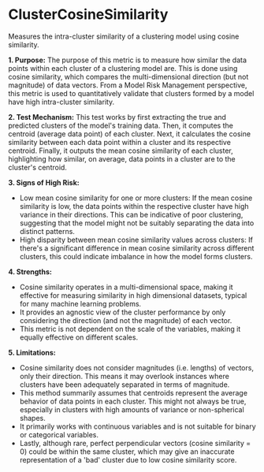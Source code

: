 # ClusterCosineSimilarity

Measures the intra-cluster similarity of a clustering model using cosine similarity.

**1. Purpose:**
The purpose of this metric is to measure how similar the data points within each cluster of a clustering model are.
This is done using cosine similarity, which compares the multi-dimensional direction (but not magnitude) of data
vectors. From a Model Risk Management perspective, this metric is used to quantitatively validate that clusters
formed by a model have high intra-cluster similarity.

**2. Test Mechanism:**
This test works by first extracting the true and predicted clusters of the model's training data. Then, it computes
the centroid (average data point) of each cluster. Next, it calculates the cosine similarity between each data
point within a cluster and its respective centroid. Finally, it outputs the mean cosine similarity of each cluster,
highlighting how similar, on average, data points in a cluster are to the cluster's centroid.

**3. Signs of High Risk:**

- Low mean cosine similarity for one or more clusters: If the mean cosine similarity is low, the data points within
the respective cluster have high variance in their directions. This can be indicative of poor clustering,
suggesting that the model might not be suitably separating the data into distinct patterns.
- High disparity between mean cosine similarity values across clusters: If there's a significant difference in mean
cosine similarity across different clusters, this could indicate imbalance in how the model forms clusters.

**4. Strengths:**

- Cosine similarity operates in a multi-dimensional space, making it effective for measuring similarity in high
dimensional datasets, typical for many machine learning problems.
- It provides an agnostic view of the cluster performance by only considering the direction (and not the magnitude)
of each vector.
- This metric is not dependent on the scale of the variables, making it equally effective on different scales.

**5. Limitations:**

- Cosine similarity does not consider magnitudes (i.e. lengths) of vectors, only their direction. This means it may
overlook instances where clusters have been adequately separated in terms of magnitude.
- This method summarily assumes that centroids represent the average behavior of data points in each cluster. This
might not always be true, especially in clusters with high amounts of variance or non-spherical shapes.
- It primarily works with continuous variables and is not suitable for binary or categorical variables.
- Lastly, although rare, perfect perpendicular vectors (cosine similarity = 0) could be within the same cluster,
which may give an inaccurate representation of a 'bad' cluster due to low cosine similarity score.